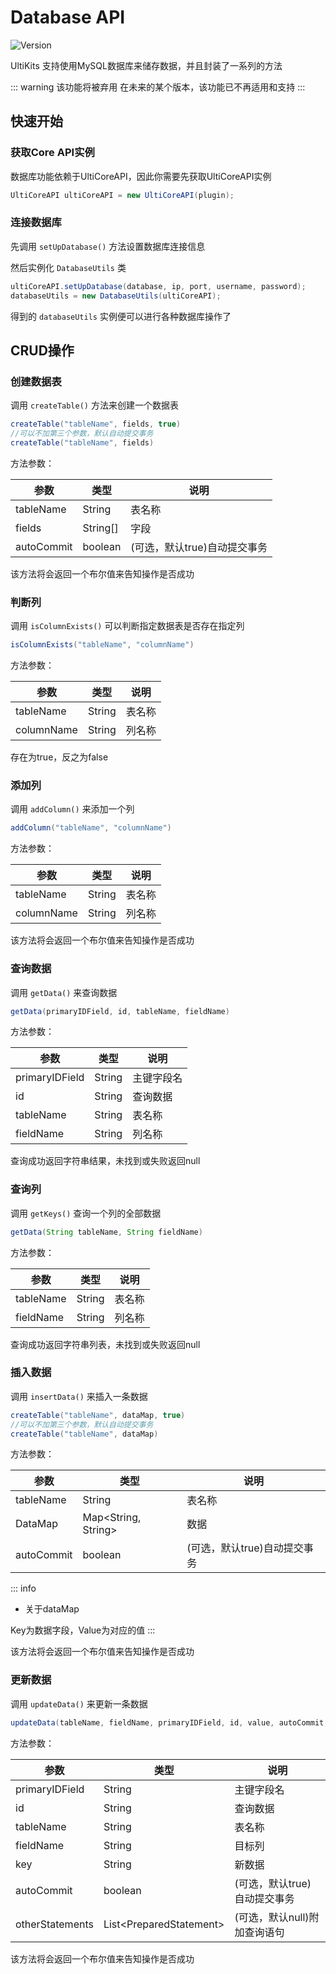 # Database API

![Version](https://img.shields.io/badge/UltiCore-1.0.0%2B-616ae5?style=for-the-badge)

UltiKits 支持使用MySQL数据库来储存数据，并且封装了一系列的方法

::: warning 该功能将被弃用
在未来的某个版本，该功能已不再适用和支持
:::

## 快速开始

### 获取Core API实例
数据库功能依赖于UltiCoreAPI，因此你需要先获取UltiCoreAPI实例

```java
UltiCoreAPI ultiCoreAPI = new UltiCoreAPI(plugin);
```

### 连接数据库
先调用 ` setUpDatabase() ` 方法设置数据库连接信息

然后实例化 ` DatabaseUtils ` 类

```java
ultiCoreAPI.setUpDatabase(database, ip, port, username, password);
databaseUtils = new DatabaseUtils(ultiCoreAPI);
```

得到的 ` databaseUtils ` 实例便可以进行各种数据库操作了

## CRUD操作

### 创建数据表

调用 ` createTable() ` 方法来创建一个数据表

```java
createTable("tableName", fields, true)
//可以不加第三个参数，默认自动提交事务
createTable("tableName", fields)
```
方法参数：

| 参数         | 类型       | 说明                |
|------------|----------|-------------------|
| tableName  | String   | 表名称               |
| fields     | String[] | 字段                |
| autoCommit | boolean  | (可选，默认true)自动提交事务 |

该方法将会返回一个布尔值来告知操作是否成功

### 判断列

调用 ` isColumnExists() ` 可以判断指定数据表是否存在指定列

```java
isColumnExists("tableName", "columnName")
```

方法参数：

| 参数         | 类型     | 说明  |
|------------|--------|-----|
| tableName  | String | 表名称 |
| columnName | String | 列名称 |

存在为true，反之为false

### 添加列

调用 ` addColumn() ` 来添加一个列

```java
addColumn("tableName", "columnName")
```

方法参数：

| 参数         | 类型     | 说明  |
|------------|--------|-----|
| tableName  | String | 表名称 |
| columnName | String | 列名称 |

该方法将会返回一个布尔值来告知操作是否成功

### 查询数据

调用 ` getData() ` 来查询数据

```java
getData(primaryIDField, id, tableName, fieldName)
```

方法参数：

| 参数             | 类型     | 说明    |
|----------------|--------|-------|
| primaryIDField | String | 主键字段名 |
| id             | String | 查询数据  |
| tableName      | String | 表名称   |
| fieldName      | String | 列名称   |

查询成功返回字符串结果，未找到或失败返回null

### 查询列

调用 ` getKeys() ` 查询一个列的全部数据

```java
getData(String tableName, String fieldName)
```

方法参数：

| 参数             | 类型     | 说明    |
|----------------|--------|-------|
| tableName      | String | 表名称   |
| fieldName      | String | 列名称   |

查询成功返回字符串列表，未找到或失败返回null

### 插入数据

调用 ` insertData() ` 来插入一条数据

```java
createTable("tableName", dataMap, true)
//可以不加第三个参数，默认自动提交事务
createTable("tableName", dataMap)
```

方法参数：

| 参数         | 类型                  | 说明                |
|------------|---------------------|-------------------|
| tableName  | String              | 表名称               |
| DataMap    | Map<String, String> | 数据                |
| autoCommit | boolean             | (可选，默认true)自动提交事务 |

::: info
- 关于dataMap

Key为数据字段，Value为对应的值
:::

该方法将会返回一个布尔值来告知操作是否成功

### 更新数据

调用 ` updateData() ` 来更新一条数据

```java
updateData(tableName, fieldName, primaryIDField, id, value, autoCommit, otherStatements)
```

方法参数：

| 参数              | 类型                        | 说明                |
|-----------------|---------------------------|-------------------|
| primaryIDField  | String                    | 主键字段名             |
| id              | String                    | 查询数据              |
| tableName       | String                    | 表名称               |
| fieldName       | String                    | 目标列               |
| key             | String                    | 新数据               |
| autoCommit      | boolean                   | (可选，默认true)自动提交事务 |
| otherStatements | List\<PreparedStatement\> | (可选，默认null)附加查询语句 |

该方法将会返回一个布尔值来告知操作是否成功

###